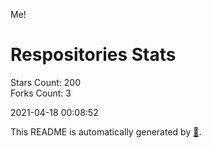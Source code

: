 Me!

# Respositories Stats
Stars Count: 200  
Forks Count: 3

2021-04-18 00:08:52  

This README is automatically generated by [🐰](https://github.com/rnitta/rnitta).
